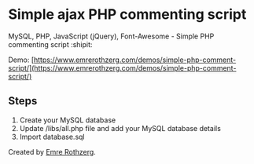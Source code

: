 # Simple ajax PHP commenting script
MySQL, PHP, JavaScript (jQuery), Font-Awesome - Simple PHP commenting script :shipit:

Demo: [https://www.emrerothzerg.com/demos/simple-php-comment-script/](https://www.emrerothzerg.com/demos/simple-php-comment-script/)

## Steps 

1) Create your MySQL database
2) Update /libs/all.php file and add your MySQL database details
3) Import database.sql


Created by [Emre Rothzerg](https://www.emrerothzerg.com/).